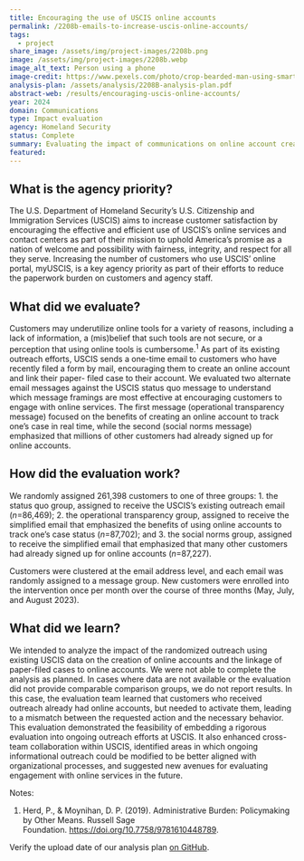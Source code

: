 ```yaml
---
title: Encouraging the use of USCIS online accounts
permalink: /2208b-emails-to-increase-uscis-online-accounts/
tags: 
  - project
share_image: /assets/img/project-images/2208b.png
image: /assets/img/project-images/2208b.webp
image_alt_text: Person using a phone
image-credit: https://www.pexels.com/photo/crop-bearded-man-using-smartphone-in-living-room-7129050/
analysis-plan: /assets/analysis/2208B-analysis-plan.pdf
abstract-web: /results/encouraging-uscis-online-accounts/ 
year: 2024  
domain: Communications
type: Impact evaluation
agency: Homeland Security
status: Complete
summary: Evaluating the impact of communications on online account creation and case linkage
featured: 
---
```

## What is the agency priority?
The U.S. Department of Homeland Security’s U.S. Citizenship and Immigration Services (USCIS) aims to increase customer satisfaction by encouraging the effective and efficient use of USCIS’s online services and contact centers as part of their mission to uphold America’s promise as a nation of welcome and possibility with fairness, integrity, and respect for all they serve. Increasing the number of customers who use USCIS’ online portal, myUSCIS, is a key agency priority as part of their efforts to reduce the paperwork burden on customers and agency staff.

## What did we evaluate?
Customers may underutilize online tools for a variety of reasons, including a lack of information, a (mis)belief that such tools are not secure, or a perception that using online tools is cumbersome.<sup>1</sup> As part of its existing outreach efforts, USCIS sends a one-time email to customers who have recently filed a form by mail, encouraging them to create an online account and link their paper-
filed case to their account. We evaluated two alternate email messages against the USCIS status quo message to understand which message framings are most effective at encouraging customers to engage with online services. The first message (operational transparency message) focused on the benefits of creating an online account to track one’s case in real time, while the second (social norms message) emphasized that millions of other customers had already signed up for online accounts.

## How did the evaluation work?
We randomly assigned 261,398 customers to one of three groups: 1. the status quo group, assigned to receive the USCIS’s existing outreach email (<i>n</i>=86,469); 2. the operational transparency group, assigned to receive the simplified email that emphasized the benefits of using online accounts to track one’s case status (<i>n</i>=87,702); and 3. the social norms group, assigned to receive the simplified email that emphasized that many other customers had already signed up for online accounts (<i>n</i>=87,227).

Customers were clustered at the email address level, and each email was randomly assigned to a message group. New customers were enrolled into the intervention once per month over the course of three months (May, July, and August 2023).

## What did we learn?
We intended to analyze the impact of the randomized outreach using existing USCIS data on the creation of online accounts and the linkage of paper-filed cases to online accounts. We were not able to complete the analysis as planned. In cases where data are not available or the evaluation did not provide comparable comparison groups, we do not report results. In this case, the evaluation team learned that customers who received outreach already had online accounts, but needed to activate them, leading to a mismatch between the requested action and the necessary behavior. This evaluation demonstrated the feasibility of embedding a rigorous evaluation into ongoing outreach efforts at USCIS. It also enhanced cross-team collaboration within USCIS, identified areas in which ongoing informational outreach could be modified to be better aligned with organizational processes, and suggested new avenues for evaluating engagement with online services in the future.

Notes:
1. Herd, P., & Moynihan, D. P. (2019). Administrative Burden: Policymaking by Other Means. Russell Sage Foundation. <a class="usa-link usa-link--external" href="https://doi.org/10.7758/9781610448789">https://doi.org/10.7758/9781610448789</a>.

Verify the upload date of our analysis plan <a class="usa-link usa-link--external" href="https://github.com/gsa-oes/office-of-evaluation-sciences/commits/master/assets/analysis/2208B-analysis-plan.pdf">on GitHub</a>.
